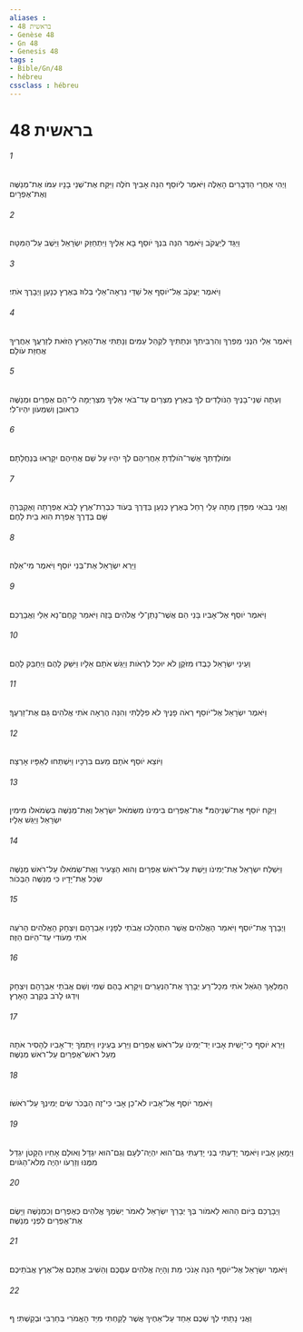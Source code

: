 ```yaml
---
aliases : 
- בראשית 48
- Genèse 48
- Gn 48
- Genesis 48
tags : 
- Bible/Gn/48
- hébreu
cssclass : hébreu
---
```


# בראשית 48

###### 1
וַיְהִי אַחֲרֵי הַדְּבָרִים הָאֵלֶּה וַיֹּאמֶר לְיֹוסֵף הִנֵּה אָבִיךָ חֹלֶה וַיִּקַּח אֶת־שְׁנֵי בָנָיו עִמֹּו אֶת־מְנַשֶּׁה וְאֶת־אֶפְרָיִם׃
###### 2
וַיַּגֵּד לְיַעֲקֹב וַיֹּאמֶר הִנֵּה בִּנְךָ יֹוסֵף בָּא אֵלֶיךָ וַיִּתְחַזֵּק יִשְׂרָאֵל וַיֵּשֶׁב עַל־הַמִּטָּה׃
###### 3
וַיֹּאמֶר יַעֲקֹב אֶל־יֹוסֵף אֵל שַׁדַּי נִרְאָה־אֵלַי בְּלוּז בְּאֶרֶץ כְּנָעַן וַיְבָרֶךְ אֹתִי׃
###### 4
וַיֹּאמֶר אֵלַי הִנְנִי מַפְרְךָ וְהִרְבִּיתִךָ וּנְתַתִּיךָ לִקְהַל עַמִּים וְנָתַתִּי אֶת־הָאָרֶץ הַזֹּאת לְזַרְעֲךָ אַחֲרֶיךָ אֲחֻזַּת עֹולָם׃
###### 5
וְעַתָּה שְׁנֵי־בָנֶיךָ הַנֹּולָדִים לְךָ בְּאֶרֶץ מִצְרַיִם עַד־בֹּאִי אֵלֶיךָ מִצְרַיְמָה לִי־הֵם אֶפְרַיִם וּמְנַשֶּׁה כִּרְאוּבֵן וְשִׁמְעֹון יִהְיוּ־לִי׃
###### 6
וּמֹולַדְתְּךָ אֲשֶׁר־הֹולַדְתָּ אַחֲרֵיהֶם לְךָ יִהְיוּ עַל שֵׁם אֲחֵיהֶם יִקָּרְאוּ בְּנַחֲלָתָם׃
###### 7
וַאֲנִי בְּבֹאִי מִפַּדָּן מֵתָה עָלַי רָחֵל בְּאֶרֶץ כְּנַעַן בַּדֶּרֶךְ בְּעֹוד כִּבְרַת־אֶרֶץ לָבֹא אֶפְרָתָה וָאֶקְבְּרֶהָ שָּׁם בְּדֶרֶךְ אֶפְרָת הִוא בֵּית לָחֶם׃
###### 8
וַיַּרְא יִשְׂרָאֵל אֶת־בְּנֵי יֹוסֵף וַיֹּאמֶר מִי־אֵלֶּה׃
###### 9
וַיֹּאמֶר יֹוסֵף אֶל־אָבִיו בָּנַי הֵם אֲשֶׁר־נָתַן־לִי אֱלֹהִים בָּזֶה וַיֹּאמַר קָחֶם־נָא אֵלַי וַאֲבָרֲכֵם׃
###### 10
וְעֵינֵי יִשְׂרָאֵל כָּבְדוּ מִזֹּקֶן לֹא יוּכַל לִרְאֹות וַיַּגֵּשׁ אֹתָם אֵלָיו וַיִּשַּׁק לָהֶם וַיְחַבֵּק לָהֶם׃
###### 11
וַיֹּאמֶר יִשְׂרָאֵל אֶל־יֹוסֵף רְאֹה פָנֶיךָ לֹא פִלָּלְתִּי וְהִנֵּה הֶרְאָה אֹתִי אֱלֹהִים גַּם אֶת־זַרְעֶךָ׃
###### 12
וַיֹּוצֵא יֹוסֵף אֹתָם מֵעִם בִּרְכָּיו וַיִּשְׁתַּחוּ לְאַפָּיו אָרְצָה׃
###### 13
וַיִּקַּח יֹוסֵף אֶת־שְׁנֵיהֶמ* אֶת־אֶפְרַיִם בִּימִינֹו מִשְּׂמֹאל יִשְׂרָאֵל וְאֶת־מְנַשֶּׁה בִשְׂמֹאלֹו מִימִין יִשְׂרָאֵל וַיַּגֵּשׁ אֵלָיו׃
###### 14
וַיִּשְׁלַח יִשְׂרָאֵל אֶת־יְמִינֹו וַיָּשֶׁת עַל־רֹאשׁ אֶפְרַיִם וְהוּא הַצָּעִיר וְאֶת־שְׂמֹאלֹו עַל־רֹאשׁ מְנַשֶּׁה שִׂכֵּל אֶת־יָדָיו כִּי מְנַשֶּׁה הַבְּכֹור׃
###### 15
וַיְבָרֶךְ אֶת־יֹוסֵף וַיֹּאמַר הָאֱלֹהִים אֲשֶׁר הִתְהַלְּכוּ אֲבֹתַי לְפָנָיו אַבְרָהָם וְיִצְחָק הָאֱלֹהִים הָרֹעֶה אֹתִי מֵעֹודִי עַד־הַיֹּום הַזֶּה׃
###### 16
הַמַּלְאָךְ הַגֹּאֵל אֹתִי מִכָּל־רָע יְבָרֵךְ אֶת־הַנְּעָרִים וְיִקָּרֵא בָהֶם שְׁמִי וְשֵׁם אֲבֹתַי אַבְרָהָם וְיִצְחָק וְיִדְגּוּ לָרֹב בְּקֶרֶב הָאָרֶץ׃
###### 17
וַיַּרְא יֹוסֵף כִּי־יָשִׁית אָבִיו יַד־יְמִינֹו עַל־רֹאשׁ אֶפְרַיִם וַיֵּרַע בְּעֵינָיו וַיִּתְמֹךְ יַד־אָבִיו לְהָסִיר אֹתָהּ מֵעַל רֹאשׁ־אֶפְרַיִם עַל־רֹאשׁ מְנַשֶּׁה׃
###### 18
וַיֹּאמֶר יֹוסֵף אֶל־אָבִיו לֹא־כֵן אָבִי כִּי־זֶה הַבְּכֹר שִׂים יְמִינְךָ עַל־רֹאשֹׁו׃
###### 19
וַיְמָאֵן אָבִיו וַיֹּאמֶר יָדַעְתִּי בְנִי יָדַעְתִּי גַּם־הוּא יִהְיֶה־לְּעָם וְגַם־הוּא יִגְדָּל וְאוּלָם אָחִיו הַקָּטֹן יִגְדַּל מִמֶּנּוּ וְזַרְעֹו יִהְיֶה מְלֹא־הַגֹּויִם׃
###### 20
וַיְבָרֲכֵם בַּיֹּום הַהוּא לֵאמֹור בְּךָ יְבָרֵךְ יִשְׂרָאֵל לֵאמֹר יְשִׂמְךָ אֱלֹהִים כְּאֶפְרַיִם וְכִמְנַשֶּׁה וַיָּשֶׂם אֶת־אֶפְרַיִם לִפְנֵי מְנַשֶּׁה׃
###### 21
וַיֹּאמֶר יִשְׂרָאֵל אֶל־יֹוסֵף הִנֵּה אָנֹכִי מֵת וְהָיָה אֱלֹהִים עִםָּכֶם וְהֵשִׁיב אֶתְכֶם אֶל־אֶרֶץ אֲבֹתֵיכֶם׃
###### 22
וַאֲנִי נָתַתִּי לְךָ שְׁכֶם אַחַד עַל־אַחֶיךָ אֲשֶׁר לָקַחְתִּי מִיַּד הָאֱמֹרִי בְּחַרְבִּי וּבְקַשְׁתִּי׃ ף
